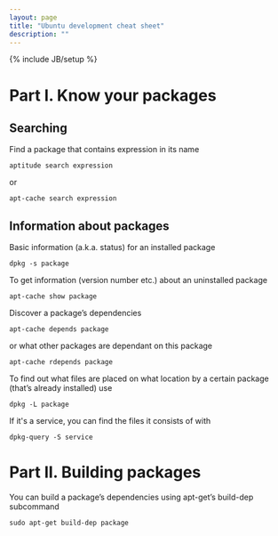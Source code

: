 ```yaml
---
layout: page
title: "Ubuntu development cheat sheet"
description: ""
---
```

{% include JB/setup %}

Part I. Know your packages
==========================

Searching
---------

Find a package that contains expression in its name

    aptitude search expression

or

    apt-cache search expression


Information about packages
---------------------------

Basic information (a.k.a. status) for an installed package

    dpkg -s package

To get information (version number etc.) about an uninstalled package

    apt-cache show package

Discover a package’s dependencies

    apt-cache depends package

or what other packages are dependant on this package

    apt-cache rdepends package

To find out what files are placed on what location by a certain package (that’s already installed) use

    dpkg -L package

If it's a service, you can find the files it consists of with

    dpkg-query -S service


Part II. Building packages
==========================

You can build a package’s dependencies using apt-get’s build-dep subcommand

    sudo apt-get build-dep package